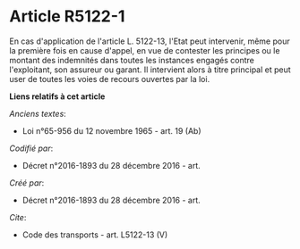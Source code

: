 # Article R5122-1

En cas d'application de l'article L. 5122-13, l'Etat peut intervenir, même pour la première fois en cause d'appel, en vue de
contester les principes ou le montant des indemnités dans toutes les instances engagés contre l'exploitant, son assureur ou
garant. Il intervient alors à titre principal et peut user de toutes les voies de recours ouvertes par la loi.

**Liens relatifs à cet article**

_Anciens textes_:

  - Loi n°65-956 du 12 novembre 1965 - art. 19 (Ab)

_Codifié par_:

  - Décret n°2016-1893 du 28 décembre 2016 - art.

_Créé par_:

  - Décret n°2016-1893 du 28 décembre 2016 - art.

_Cite_:

  - Code des transports - art. L5122-13 (V)
